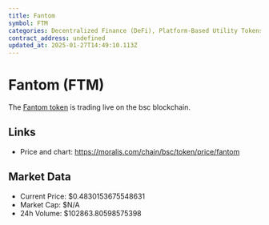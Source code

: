 ```yaml
---
title: Fantom
symbol: FTM
categories: Decentralized Finance (DeFi), Platform-Based Utility Tokens
contract_address: undefined
updated_at: 2025-01-27T14:49:10.113Z
---
```


# Fantom (FTM)
The [Fantom token](https://moralis.com/chain/bsc/token/price/fantom) is trading live on the bsc blockchain.

## Links
- Price and chart: https://moralis.com/chain/bsc/token/price/fantom

## Market Data
- Current Price: $0.4830153675548631
- Market Cap: $N/A
- 24h Volume: $102863.80598575398
